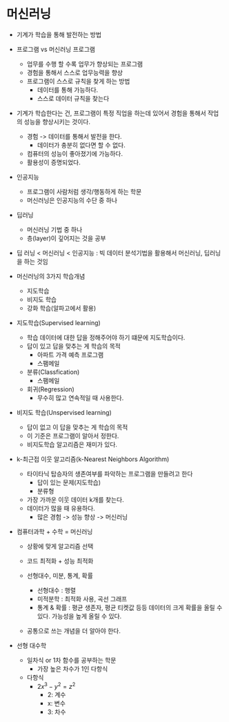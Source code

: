 # 머신러닝

- 기계가 학습을 통해 발전하는 방법
- 프로그램 vs 머신러닝 프로그램

  - 업무를 수행 할 수록 업무가 향상되는 프로그램
  - 경험을 통해서 스스로 업무능력을 향상
  - 프로그램이 스스로 규칙을 찾게 하는 방법
    - 데이터를 통해 가능하다.
    - 스스로 데이터 규칙을 찾는다

- 기계가 학습한다는 건, 프로그램이 특정 직업을 하는데 있어서 경험을 통해서 작업의 성능을 향상시키는 것이다.

  - 경험 -> 데이터를 통해서 발전을 한다.
    - 데이터가 충분히 없다면 할 수 없다.
  - 컴퓨터의 성능이 좋아졌기에 가능하다.
  - 활용성이 증명되었다.

- 인공지능
  - 프로그램이 사람처럼 생각/행동하게 하는 학문
  - 머신러닝은 인공지능의 수단 중 하나
- 딥러닝

  - 머신러닝 기법 중 하나
  - 층(layer)이 깊어지는 것을 공부

- 딥 러닝 < 머신러닝 < 인공지능 : 빅 데이터 분석기법을 활용해서 머신러닝, 딥러닝을 하는 것임

- 머신러닝의 3가지 학습개념

  - 지도학습
  - 비지도 학습
  - 강화 학습(알파고에서 활용)

- 지도학습(Supervised learning)

  - 학습 데이터에 대한 답을 정해주어야 하기 떄문에 지도학습이다.
  - 답이 있고 답을 맞추는 게 학습의 목적
    - 아파트 가격 예측 프로그램
    - 스팸메일
  - 분류(Classfication)
    - 스팸메일
  - 회귀(Regression)
    - 무수히 많고 연속적일 때 사용한다.

- 비지도 학습(Unspervised learning)

  - 답이 없고 이 답을 맞추는 게 학습의 목적
  - 이 기준은 프로그램이 알아서 정한다.
  - 비지도학습 알고리즘은 재미가 있다.

- k-최근접 이웃 알고리즘(k-Nearest Neighbors Algorithm)

  - 타이타닉 탑승자의 생존여부를 파악하는 프로그램을 만들려고 한다
    - 답이 있는 문제(지도학습)
    - 분류형
  - 가장 가까운 이웃 데이터 k개를 찾는다.
  - 데이터가 많을 때 유용하다.
    - 많은 경험 -> 성능 향상 -> 머신러닝

- 컴퓨터과학 + 수학 = 머신러닝

  - 상황에 맞게 알고리즘 선택
  - 코드 최적화 + 성능 최적화
  - 선형대수, 미분, 통계, 확률

    - 선형대수 : 행렬
    - 미적분학 : 최적화 사용, 곡선 그래프
    - 통계 & 확률 : 평균 생존자, 평균 티켓값 등등 데이터의 크게 확률을 올릴 수 있다.
      가능성을 높게 올릴 수 있다.

  - 공통으로 쓰는 개념을 더 알아야 한다.

- 선형 대수학
  - 일차식 or 1차 함수를 공부하는 학문
    - 가장 높은 차수가 1인 다항식
  - 다항식
    - $2x^3 - y^2 = z^2$
      - 2: 계수
      - x: 변수
      - 3: 차수
